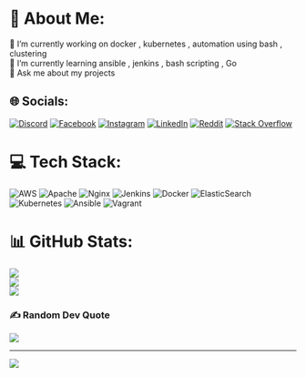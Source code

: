 # 💫 About Me:
🔭 I’m currently working on docker , kubernetes , automation using bash , clustering <br>🌱 I’m currently learning ansible , jenkins , bash scripting , Go <br>💬 Ask me about my projects <br>


## 🌐 Socials:
[![Discord](https://img.shields.io/badge/Discord-%237289DA.svg?logo=discord&logoColor=white)](htttps://discord.gg/https://discord.gg/3D3bjKPTWw) [![Facebook](https://img.shields.io/badge/Facebook-%231877F2.svg?logo=Facebook&logoColor=white)](https://facebook.com/yogeshgowda.gr) [![Instagram](https://img.shields.io/badge/Instagram-%23E4405F.svg?logo=Instagram&logoColor=white)](https://instagram.com/damn_devil.sh) [![LinkedIn](https://img.shields.io/badge/LinkedIn-%230077B5.svg?logo=linkedin&logoColor=white)](https://linkedin.com/in/http://www.linkedin.com/in/yogesh-gowda-gr) [![Reddit](https://img.shields.io/badge/Reddit-%23FF4500.svg?logo=Reddit&logoColor=white)](https://reddit.com/user/IncomeFun5624) [![Stack Overflow](https://img.shields.io/badge/-Stackoverflow-FE7A16?logo=stack-overflow&logoColor=white)](https://stackoverflow.com/users/18779602) 

# 💻 Tech Stack:
![AWS](https://img.shields.io/badge/AWS-%23FF9900.svg?style=for-the-badge&logo=amazon-aws&logoColor=white) ![Apache](https://img.shields.io/badge/apache-%23D42029.svg?style=for-the-badge&logo=apache&logoColor=white) ![Nginx](https://img.shields.io/badge/nginx-%23009639.svg?style=for-the-badge&logo=nginx&logoColor=white) ![Jenkins](https://img.shields.io/badge/jenkins-%232C5263.svg?style=for-the-badge&logo=jenkins&logoColor=white) ![Docker](https://img.shields.io/badge/docker-%230db7ed.svg?style=for-the-badge&logo=docker&logoColor=white) ![ElasticSearch](https://img.shields.io/badge/-ElasticSearch-005571?style=for-the-badge&logo=elasticsearch) ![Kubernetes](https://img.shields.io/badge/kubernetes-%23326ce5.svg?style=for-the-badge&logo=kubernetes&logoColor=white) ![Ansible](https://img.shields.io/badge/ansible-%231A1918.svg?style=for-the-badge&logo=ansible&logoColor=white) ![Vagrant](https://img.shields.io/badge/vagrant-%231563FF.svg?style=for-the-badge&logo=vagrant&logoColor=white)
# 📊 GitHub Stats:
![](https://github-readme-stats.vercel.app/api?username=yogeshgowdagr&theme=vue-dark&hide_border=false&include_all_commits=false&count_private=false)<br/>
![](https://github-readme-streak-stats.herokuapp.com/?user=yogeshgowdagr&theme=vue-dark&hide_border=false)<br/>
![](https://github-readme-stats.vercel.app/api/top-langs/?username=yogeshgowdagr&theme=vue-dark&hide_border=false&include_all_commits=false&count_private=false&layout=compact)

### ✍️ Random Dev Quote
![](https://quotes-github-readme.vercel.app/api?type=horizontal&theme=radical)

---
[![](https://visitcount.itsvg.in/api?id=yogeshgowdagr&icon=0&color=0)](https://visitcount.itsvg.in)






